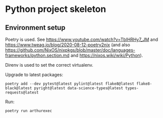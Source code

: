 # Python project skeleton

## Environment setup

Poetry is used. See https://www.youtube.com/watch?v=TbIHRHy7_JM and
https://www.tweag.io/blog/2020-08-12-poetry2nix (and also
https://github.com/NixOS/nixpkgs/blob/master/doc/languages-frameworks/python.section.md
and https://nixos.wiki/wiki/Python).

Direnv is used to set the correct virtualenv.

Upgrade to latest packages:

    poetry add --dev pytest@latest pylint@latest flake8@latest flake8-black@latest pyright@latest data-science-types@latest types-requests@latest

Run:

    poetry run arthurexec
